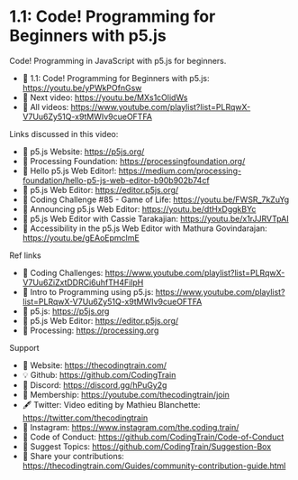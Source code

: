  # 1.1: Code! Programming for Beginners with p5.js
 
Code! Programming in JavaScript with p5.js for beginners.

-   🔗  1.1: Code! Programming for Beginners with p5.js: https://youtu.be/yPWkPOfnGsw
-   🎥  Next video: https://youtu.be/MXs1cOlidWs 
-   🎥  All videos: https://www.youtube.com/playlist?list=PLRqwX-V7Uu6Zy51Q-x9tMWIv9cueOFTFA

Links discussed in this video:
-   🔗  p5.js Website: https://p5js.org/
-   🔗  Processing Foundation: https://processingfoundation.org/
-   🔗  Hello p5.js Web Editor!: https://medium.com/processing-foundation/hello-p5-js-web-editor-b90b902b74cf
-   🔗  p5.js Web Editor: https://editor.p5js.org/
-   🎥  Coding Challenge #85 - Game of Life: https://youtu.be/FWSR_7kZuYg
-   🎥  Announcing p5.js Web Editor: https://youtu.be/dtHxDggkBYc
-   🎥  p5.js Web Editor with Cassie Tarakajian: https://youtu.be/x1rJJRVTpAI
-   🎥  Accessibility in the p5.js Web Editor with Mathura Govindarajan: https://youtu.be/gEAoEpmclmE 

Ref links
-   🎥  Coding Challenges: https://www.youtube.com/playlist?list=PLRqwX-V7Uu6ZiZxtDDRCi6uhfTH4FilpH
-   🎥  Intro to Programming using p5.js: https://www.youtube.com/playlist?list=PLRqwX-V7Uu6Zy51Q-x9tMWIv9cueOFTFA
-   🔗 p5.js: https://p5js.org
-   🔗 p5.js Web Editor: https://editor.p5js.org/ 
-   🔗 Processing: https://processing.org

Support
-   🚂  Website: https://thecodingtrain.com/
-   💡  Github: https://github.com/CodingTrain
-   💬  Discord: https://discord.gg/hPuGy2g
-   💖  Membership: https://youtube.com/thecodingtrain/join
-   🖋️  Twitter: Video editing by Mathieu Blanchette: https://twitter.com/thecodingtrain
-   📸  Instagram: https://www.instagram.com/the.coding.train/
-   📄  Code of Conduct: https://github.com/CodingTrain/Code-of-Conduct
-   🚩  Suggest Topics: https://github.com/CodingTrain/Suggestion-Box
-   👾  Share your contributions: https://thecodingtrain.com/Guides/community-contribution-guide.html
